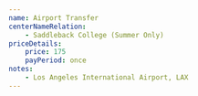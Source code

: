 ```yaml
---
name: Airport Transfer
centerNameRelation:
    - Saddleback College (Summer Only)
priceDetails:
    price: 175
    payPeriod: once
notes:
    - Los Angeles International Airport, LAX
---
```

